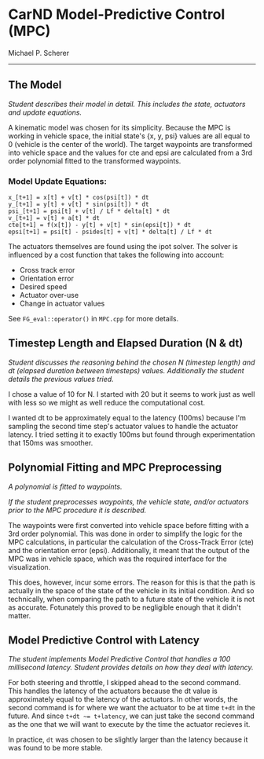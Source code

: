 # CarND Model-Predictive Control (MPC)
Michael P. Scherer

---

## The Model

_Student describes their model in detail. This includes the state, actuators and
update equations._

A kinematic model was chosen for its simplicity. Because the MPC is working in
vehicle space, the initial state's {x, y, psi} values are all equal to 0
(vehicle is the center of the world). The target waypoints are transformed into
vehicle space and the values for cte and epsi are calculated from a 3rd order
polynomial fitted to the transformed waypoints.

### Model Update Equations:

	x_[t+1] = x[t] + v[t] * cos(psi[t]) * dt
	y_[t+1] = y[t] + v[t] * sin(psi[t]) * dt
	psi_[t+1] = psi[t] + v[t] / Lf * delta[t] * dt
	v_[t+1] = v[t] + a[t] * dt
	cte[t+1] = f(x[t]) - y[t] + v[t] * sin(epsi[t]) * dt
	epsi[t+1] = psi[t] - psides[t] + v[t] * delta[t] / Lf * dt

The actuators themselves are found using the ipot solver. The solver is
influenced by a cost function that takes the following into account:

- Cross track error
- Orientation error
- Desired speed
- Actuator over-use
- Change in actuator values

See `FG_eval::operator()` in `MPC.cpp` for more details.


## Timestep Length and Elapsed Duration (N & dt)

_Student discusses the reasoning behind the chosen N (timestep length) and dt
(elapsed duration between timesteps) values. Additionally the student details
the previous values tried._

I chose a value of 10 for N. I started with 20 but it seems to work just as well
with less so we might as well reduce the computational cost.

I wanted dt to be approximately equal to the latency (100ms) because I'm
sampling the second time step's actuator values to handle the actuator latency.
I tried setting it to exactly 100ms but found through experimentation that 150ms
was smoother.



## Polynomial Fitting and MPC Preprocessing
	
_A polynomial is fitted to waypoints._

_If the student preprocesses waypoints, the vehicle state, and/or actuators prior
to the MPC procedure it is described._

The waypoints were first converted into vehicle space before fitting with a 3rd order
polynomial. This was done in order to simplify the logic for the MPC calculations,
in particular the calculation of the Cross-Track Error (cte) and the orientation
error (epsi). Additionally, it meant that the output of the MPC was in vehicle
space, which was the required interface for the visualization.

This does, however, incur some errors. The reason for this is that the path is
actually in the space of the state of the vehicle in its initial condition. And
so technically, when comparing the path to a future state of the vehicle it is
not as accurate. Fotunately this proved to be negligible enough that it didn't
matter.


## Model Predictive Control with Latency

_The student implements Model Predictive Control that handles a 100 millisecond
latency. Student provides details on how they deal with latency._

For both steering and throttle, I skipped ahead to the second command. This
handles the latency of the actuators because the dt value is approximately equal
to the latency of the actuators. In other words, the second command is for where
we want the actuator to be at time `t+dt` in the future. And since
`t+dt ~= t+latency`, we can just take the second command as the one that we will
want to execute by the time the actuator recieves it.

In practice, `dt` was chosen to be slightly larger than the latency because it
was found to be more stable.

